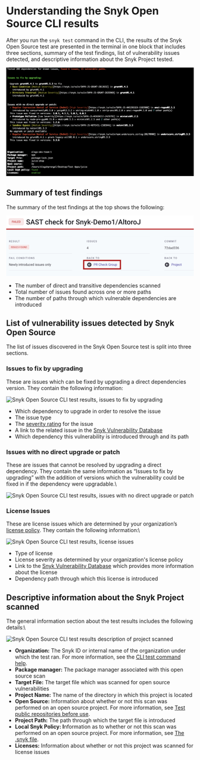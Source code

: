 # Understanding the Snyk Open Source CLI results

After you run the `snyk test` command in the CLI, the results of the Snyk Open Source test are presented in the terminal in one block that includes three sections, summary of the test findings, list of vulnerability issues detected, and descriptive information about the Snyk Project tested.

![Snyk Open Source CLI test results](<../../../../.gitbook/assets/image (107) (1) (1) (1).png>)

## Summary of test findings

The summary of the test findings at the top shows the following:

![Snyk Open Source CLI dependencies tested, issues and vulnerabilities found](<../../../../.gitbook/assets/image (4).png>)

* The number of direct and transitive dependencies scanned
* Total number of issues found across one or more paths
* The number of paths through which vulnerable dependencies are introduced

## **List of vulnerability issues detected by Snyk Open Source**

The list of issues discovered in the Snyk Open Source test is split into three sections.

### **Issues to fix by upgrading**

These are issues which can be fixed by upgrading a direct dependencies version. They contain the following information:

![Snyk Open Source CLI  test results, issues to fix by upgrading](https://lh5.googleusercontent.com/9jt74X2HNuIYhK17OJrsPE1kktMvn0D9tJ8EATxwvtPaZMJud9imPh1rqVcB7Ya-G4vMFgStgYVFqieQpttZiR\_BFUzvfIqB8Evt3-DDqXB5wJNtjeQWrhEQpp6tRy30psgxkE3GjhdjatRFmd0g17c)

* Which dependency to upgrade in order to resolve the issue
* The issue type
* The [severity rating](https://docs.snyk.io/introducing-snyk/snyks-core-concepts/severity-levels) for the issue
* A link to the related issue in the [Snyk Vulnerability Database](https://security.snyk.io/)
* Which dependency this vulnerability is introduced through and its path

### **Issues with no direct upgrade or patch**

These are issues that cannot be resolved by upgrading a direct dependency. They contain the same information as “Issues to fix by upgrading” with the addition of versions which the vulnerability could be fixed in if the dependency were upgradable.\\

![Snyk Open Source CLI test results, issues with no direct upgrade or patch](https://lh4.googleusercontent.com/-xyYz9oJXYQs-Q5mmQlMzOlUwNVFsc7ftAlYmGNIC51h1g6SgWfmIg7KntXy8V-IiZbzfaIqSrHRyd6p4S2tp82GCOrWOcJDnNG-kUA\_zFnX3IwzgmGnGnu3PKlQ0og713peu7EGZT5GsWQkLbJ5mks)

### License Issues

These are license issues which are determined by your organization’s [license policy](https://docs.snyk.io/products/snyk-open-source/license-policies). They contain the following information:\\

![Snyk Open Source CLI test results, license issues](https://lh5.googleusercontent.com/4nxJXQtFicCcC48k6KAxYBVX\_FTlrbB6Ir1ZUi-IJG-5a0c84jm5cmY\_s0yq-TD6X8dOtZzIP2\_boqtX4YbPJa3rjGYOA5ne1EtfId6WNZJ34rThP2Byj2uAiMzy935ItuQWd9zWqh7ilK3uBsgqJbo)

* Type of license
* License severity as determined by your organization's license policy
* Link to the [Snyk Vulnerability Database](https://security.snyk.io/) which provides more information about the license
* Dependency path through which this license is introduced

## Descriptive information about the Snyk Project scanned

The general information section about the test results includes the following details:\\

![Snyk Open Source CLI test results description of project scanned](https://lh4.googleusercontent.com/qqa6EAFsA7TNLYnfatSTRDrO63EVAruymozZnyrsNmZStgGAVNMeEIenl6XA0KA9jaSN4BDJD90Y61IrHxTkCf4UR5wk7-NuIADvNG7AomLTwZsTNa5Kep7WAGUa-Iq8qeRHBBJQMgfMCFuiTNqie5A)

* **Organization:** The Snyk ID or internal name of the organization under which the test ran. For more information, see the [CLI test command help](https://docs.snyk.io/snyk-cli/commands/test#org-less-than-org\_id-greater-than).
* **Package manager:** The package manager associated with this open source scan
* **Target File:** The target file which was scanned for open source vulnerabilities
* **Project Name:** The name of the directory in which this project is located
* **Open Source:** Information about whether or not this scan was performed on an open source project. For more information, see [Test public repositories before use](https://docs.snyk.io/snyk-cli/test-for-vulnerabilities/test-public-repositories-before-use).
* **Project Path:** The path through which the target file is introduced
* **Local Snyk Policy: I**nformation as to whether or not this scan was performed on an open source project. For more information, see [The .snyk file](https://docs.snyk.io/snyk-cli/test-for-vulnerabilities/the-.snyk-file).
* **Licenses:** Information about whether or not this project was scanned for license issues
